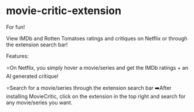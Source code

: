 # movie-critic-extension

For fun!

View IMDb and Rotten Tomatoes ratings and critiques on Netflix or through the extension search bar!

Features:

⭐On Netflix, you simply hover a movie/series and get the IMDb ratings + an AI generated critique!

⭐Search for a movie/series through the extension search bar
➡️After installing MovieCritic, click on the extension in the top right and search for any movie/series you want.
